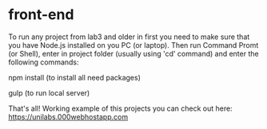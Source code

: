 # front-end

To run any project from lab3 and older in first you need to make sure that you have Node.js installed on you PC (or laptop). Then run Command Promt (or Shell), enter in project folder (usually using 'cd' command) and enter the following commands:

npm install (to install all need packages)

gulp (to run local server)

That's all!
Working example of this projects you can check out here: https://unilabs.000webhostapp.com
